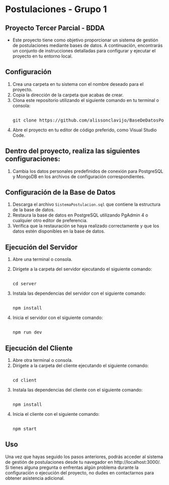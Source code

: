 # Postulaciones - Grupo 1
## Proyecto Tercer Parcial - BDDA
- Este proyecto tiene como objetivo proporcionar un sistema de gestión de postulaciones mediante bases de datos. A continuación, encontrarás un conjunto de instrucciones detalladas para configurar y ejecutar el proyecto en tu entorno local.

## Configuración
1. Crea una carpeta en tu sistema con el nombre deseado para el proyecto.
2. Copia la dirección de la carpeta que acabas de crear.
3. Clona este repositorio utilizando el siguiente comando en tu terminal o consola:
   <pre> 
   git clone https://github.com/alissonclavijo/BaseDeDatosPostulacionesGrupo1.git
   </pre> 
5. Abre el proyecto en tu editor de código preferido, como Visual Studio Code.

## Dentro del proyecto, realiza las siguientes configuraciones:

1. Cambia los datos personales predefinidos de conexión para PostgreSQL y MongoDB en los archivos de configuración correspondientes.
   
## Configuración de la Base de Datos

1. Descarga el archivo `SistemaPostulacion.sql` que contiene la estructura de la base de datos.
2. Restaura la base de datos en PostgreSQL utilizando PgAdmin 4 o cualquier otro editor de preferencia.
3. Verifica que la restauración se haya realizado correctamente y que los datos estén disponibles en la base de datos.
   
## Ejecución del Servidor

1. Abre una terminal o consola.

2. Dirígete a la carpeta del servidor ejecutando el siguiente comando:
   <pre> 
   cd server
   </pre> 
4. Instala las dependencias del servidor con el siguiente comando:
   <pre> 
   npm install
   </pre> 
6. Inicia el servidor con el siguiente comando:
   <pre> 
   npm run dev
   </pre> 
## Ejecución del Cliente

1. Abre otra terminal o consola.
2. Dirígete a la carpeta del cliente ejecutando el siguiente comando:
   <pre> 
   cd client
   </pre> 
4. Instala las dependencias del cliente con el siguiente comando:
   <pre> 
   npm install
   </pre> 
6. Inicia el cliente con el siguiente comando:
   <pre> 
   npm start
   </pre> 
   
## Uso

Una vez que hayas seguido los pasos anteriores, podrás acceder al sistema de gestión de postulaciones desde tu navegador en http://localhost:3000/.
Si tienes alguna pregunta o enfrentas algún problema durante la configuración o ejecución del proyecto, no dudes en contactarnos para obtener asistencia adicional.
